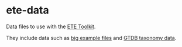 # ete-data

Data files to use with the [ETE Toolkit](https://github.com/etetoolkit/ete/).

They include data such as [big example files](examples) and [GTDB
taxonomy data](gtdb_taxonomy).
